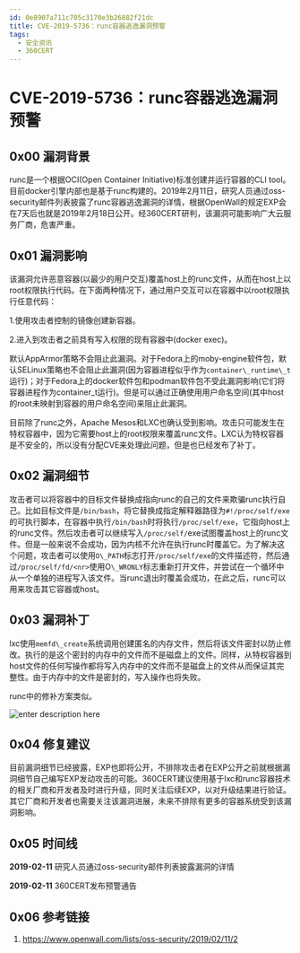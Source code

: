 ```yaml
---
id: 0e8907a711c705c3170e3b26882f21dc
title: CVE-2019-5736：runc容器逃逸漏洞预警
tags: 
  - 安全资讯
  - 360CERT
---
```


# CVE-2019-5736：runc容器逃逸漏洞预警

0x00 漏洞背景
---------


runc是一个根据OCI(Open Container Initiative)标准创建并运行容器的CLI tool。目前docker引擎内部也是基于runc构建的。2019年2月11日，研究人员通过oss-security邮件列表披露了runc容器逃逸漏洞的详情，根据OpenWall的规定EXP会在7天后也就是2019年2月18日公开。经360CERT研判，该漏洞可能影响广大云服务厂商，危害严重。


0x01 漏洞影响
---------


该漏洞允许恶意容器(以最少的用户交互)覆盖host上的runc文件，从而在host上以root权限执行代码。在下面两种情况下，通过用户交互可以在容器中以root权限执行任意代码：


1.使用攻击者控制的镜像创建新容器。


2.进入到攻击者之前具有写入权限的现有容器中(docker exec)。


默认AppArmor策略不会阻止此漏洞。对于Fedora上的moby-engine软件包，默认SELinux策略也不会阻止此漏洞(因为容器进程似乎作为`container\_runtime\_t`运行)；对于Fedora上的docker软件包和podman软件包不受此漏洞影响(它们将容器进程作为container\_t运行)。但是可以通过正确使用用户命名空间(其中host的root未映射到容器的用户命名空间)来阻止此漏洞。


目前除了runc之外，Apache Mesos和LXC也确认受到影响。攻击只可能发生在特权容器中，因为它需要host上的root权限来覆盖runc文件。LXC认为特权容器是不安全的，所以没有分配CVE来处理此问题，但是也已经发布了补丁。


0x02 漏洞细节
---------


攻击者可以将容器中的目标文件替换成指向runc的自己的文件来欺骗runc执行自己。比如目标文件是`/bin/bash`，将它替换成指定解释器路径为`#!/proc/self/exe`的可执行脚本，在容器中执行`/bin/bash`时将执行`/proc/self/exe`，它指向host上的runc文件。然后攻击者可以继续写入`/proc/self/`exe试图覆盖host上的runc文件。但是一般来说不会成功，因为内核不允许在执行runc时覆盖它。为了解决这个问题，攻击者可以使用`O\_PATH`标志打开`/proc/self/exe`的文件描述符，然后通过`/proc/self/fd/<nr>`使用O`\_WRONLY`标志重新打开文件，并尝试在一个循环中从一个单独的进程写入该文件。当runc退出时覆盖会成功，在此之后，runc可以用来攻击其它容器或host。


0x03 漏洞补丁
---------


lxc使用`memfd\_create`系统调用创建匿名的内存文件，然后将该文件密封以防止修改。执行的是这个密封的内存中的文件而不是磁盘上的文件。同样，从特权容器到host文件的任何写操作都将写入内存中的文件而不是磁盘上的文件从而保证其完整性。由于内存中的文件是密封的，写入操作也将失败。


runc中的修补方案类似。


![enter description here](https://p403.ssl.qhimgs4.com/t01c994321188964a26.jpeg)


0x04 修复建议
---------


目前漏洞细节已经披露，EXP也即将公开，不排除攻击者在EXP公开之前就根据漏洞细节自己编写EXP发动攻击的可能。360CERT建议使用基于lxc和runc容器技术的相关厂商和开发者及时进行升级，同时关注后续EXP，以对升级结果进行验证。其它厂商和开发者也需要关注该漏洞进展，未来不排除有更多的容器系统受到该漏洞影响。


0x05 时间线
--------


**2019-02-11** 研究人员通过oss-security邮件列表披露漏洞的详情


**2019-02-11** 360CERT发布预警通告


0x06 参考链接
---------


1. <https://www.openwall.com/lists/oss-security/2019/02/11/2>


